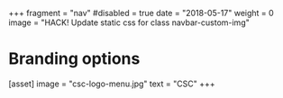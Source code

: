 +++
fragment = "nav"
#disabled = true
date = "2018-05-17"
weight = 0
image = "HACK! Update static css for class navbar-custom-img"

# Branding options
[asset]
  image = "csc-logo-menu.jpg"
  text = "CSC"
+++
